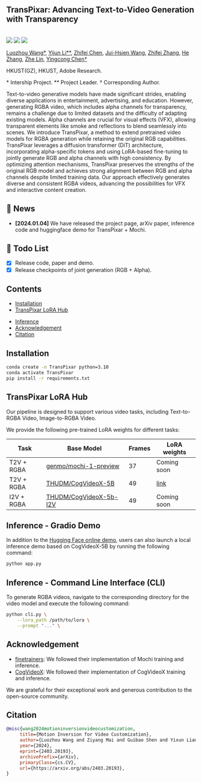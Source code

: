 ## TransPixar: Advancing Text-to-Video Generation with Transparency
<br>
    <a href="https://arxiv.org/abs/"><img src='https://img.shields.io/badge/arXiv-25xx.xxxxx-b31b1b.svg'></a>
    <a href='https://wileewang.github.io/TransPixar'><img src='https://img.shields.io/badge/Project_Page-TransPixar-blue'></a>
    <a href='https://huggingface.co/spaces/wileewang/TransPixar'><img src='https://img.shields.io/badge/HuggingFace-TransPixar-yellow'></a>
<!--     <a href='https://www.youtube.com/watch?v=Wq93zi8bE3U'><img src='https://img.shields.io/badge/Demo_Video-MotionDirector-red'></a> -->
<br>

[Luozhou Wang*](https://wileewang.github.io/), 
[Yijun Li**](https://yijunmaverick.github.io/), 
[Zhifei Chen](), 
[Jui-Hsien Wang](http://juiwang.com/), 
[Zhifei Zhang](https://zzutk.github.io/), 
[He Zhang](https://sites.google.com/site/hezhangsprinter), 
[Zhe Lin](https://sites.google.com/site/zhelin625/home), 
[Yingcong Chen†](https://www.yingcong.me)

HKUST(GZ), HKUST, Adobe Research.

\* Intership Project.
\** Project Leader.
† Corresponding Author.

Text-to-video generative models have made significant strides, enabling diverse applications in entertainment, advertising, and education. However, generating RGBA video, which includes alpha channels for transparency, remains a challenge due to limited datasets and the difficulty of adapting existing models. Alpha channels are crucial for visual effects (VFX), allowing transparent elements like smoke and reflections to blend seamlessly into scenes.
We introduce TransPixar, a method to extend pretrained video models for RGBA generation while retaining the original RGB capabilities. TransPixar leverages a diffusion transformer (DiT) architecture, incorporating alpha-specific tokens and using LoRA-based fine-tuning to jointly generate RGB and alpha channels with high consistency. By optimizing attention mechanisms, TransPixar preserves the strengths of the original RGB model and achieves strong alignment between RGB and alpha channels despite limited training data.
Our approach effectively generates diverse and consistent RGBA videos, advancing the possibilities for VFX and interactive content creation.

<!-- insert a teaser gif -->
<!-- <img src="assets/mi.gif"  width="640" /> -->



## 📰 News
* **[2024.01.04]** We have released the project page, arXiv paper, inference code and huggingface demo for TransPixar + Mochi.

## 🚧 Todo List
* [x] Release code, paper and demo.
* [x] Release checkpoints of joint generation (RGB + Alpha). 
<!-- * [ ] Release checkpoints of more modalities (RGB + Depth).
* [ ] Release checkpoints of conditional generation (RGB->Alpha). -->


## Contents

* [Installation](#installation)
* [TransPixar LoRA Hub](#lora-hub) 
<!-- * [Training](#training) -->
* [Inference](#inference)
* [Acknowledgement](#acknowledgement)
* [Citation](#citation)

<!-- * [Motion Embeddings Hub](#motion-embeddings-hub) -->

## Installation

```bash
conda create -n TransPixar python=3.10
conda activate TransPixar
pip install -r requirements.txt
```


## TransPixar LoRA Hub

Our pipeline is designed to support various video tasks, including Text-to-RGBA Video, Image-to-RGBA Video.

We provide the following pre-trained LoRA weights for different tasks:

| Task | Base Model | Frames  | LoRA weights
|------|-------------|--------|-----------------|
| T2V + RGBA | [genmo/mochi-1-preview](https://huggingface.co/genmo/mochi-1-preview) | 37 | Coming soon |
| T2V + RGBA | [THUDM/CogVideoX-5B](https://huggingface.co/THUDM/CogVideoX-5b) | 49 | [link](https://huggingface.co/wileewang/TransPixar/blob/main/cogvideox_rgba_lora.safetensors) |
| I2V + RGBA | [THUDM/CogVideoX-5b-I2V](https://huggingface.co/THUDM/CogVideoX-5b-I2V) | 49 | Coming soon |

<!-- ## Training - RGB + Alpha Joint Generation
We have open-sourced the training code for **Mochi** on RGBA joint generation. Please refer to the [Mochi README](Mochi/README.md) for details. -->


## Inference - Gradio Demo
In addition to the [Hugging Face online demo](https://huggingface.co/spaces/wileewang/TransPixar), users can also launch a local inference demo based on CogVideoX-5B by running the following command:

```bash
python app.py
```

## Inference - Command Line Interface (CLI)
To generate RGBA videos, navigate to the corresponding directory for the video model and execute the following command:
```bash
python cli.py \
    --lora_path /path/to/lora \
    --prompt "..." \

```



## Acknowledgement

* [finetrainers](https://github.com/a-r-r-o-w/finetrainers): We followed their implementation of Mochi training and inference.
* [CogVideoX](https://github.com/THUDM/CogVideo): We followed their implementation of CogVideoX training and inference.

We are grateful for their exceptional work and generous contribution to the open-source community.

## Citation

 ```bibtex
@misc{wang2024motioninversionvideocustomization,
      title={Motion Inversion for Video Customization}, 
      author={Luozhou Wang and Ziyang Mai and Guibao Shen and Yixun Liang and Xin Tao and Pengfei Wan and Di Zhang and Yijun Li and Yingcong Chen},
      year={2024},
      eprint={2403.20193},
      archivePrefix={arXiv},
      primaryClass={cs.CV},
      url={https://arxiv.org/abs/2403.20193}, 
}
``` 

<!-- ## Star History

[![Star History Chart](https://api.star-history.com/svg?repos=hpcaitech/Open-Sora&type=Date)](https://star-history.com/#hpcaitech/Open-Sora&Date) -->
